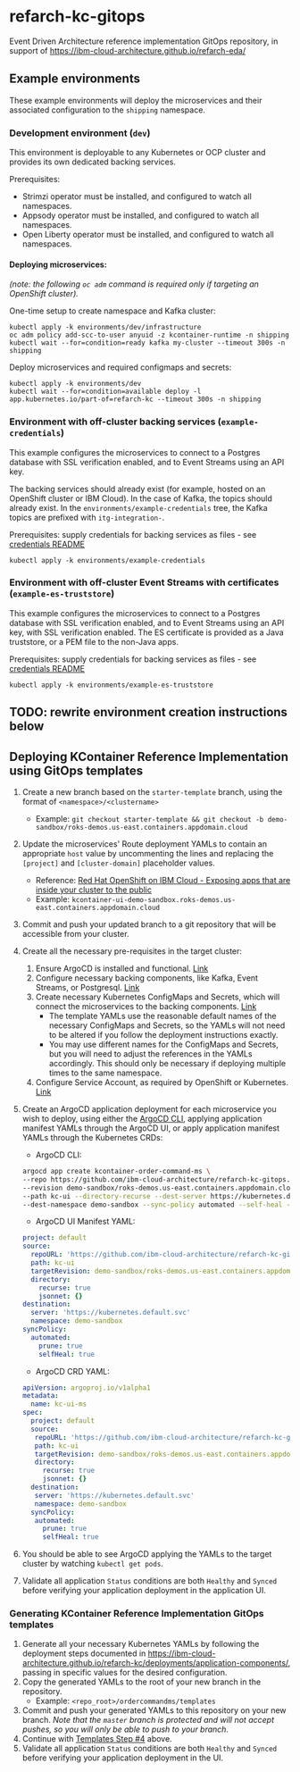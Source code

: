 # refarch-kc-gitops

Event Driven Architecture reference implementation GitOps repository, in support of https://ibm-cloud-architecture.github.io/refarch-eda/

## Example environments

These example environments will deploy the microservices and their associated configuration to the `shipping` namespace.

### Development environment (`dev`)

This environment is deployable to any Kubernetes or OCP cluster and provides its own dedicated backing services.

Prerequisites:
- Strimzi operator must be installed, and configured to watch all namespaces.
- Appsody operator must be installed, and configured to watch all namespaces.
- Open Liberty operator must be installed, and configured to watch all namespaces.

#### Deploying microservices:

_(note: the following `oc adm` command is required only if targeting an OpenShift cluster)._

One-time setup to create namespace and Kafka cluster:
```
kubectl apply -k environments/dev/infrastructure
oc adm policy add-scc-to-user anyuid -z kcontainer-runtime -n shipping
kubectl wait --for=condition=ready kafka my-cluster --timeout 300s -n shipping
```
Deploy microservices and required configmaps and secrets:
```
kubectl apply -k environments/dev
kubectl wait --for=condition=available deploy -l app.kubernetes.io/part-of=refarch-kc --timeout 300s -n shipping
```

### Environment with off-cluster backing services (`example-credentials`)

This example configures the microservices to connect to a Postgres database with SSL verification enabled, and to Event Streams using an API key.

The backing services should already exist (for example, hosted on an OpenShift cluster or IBM Cloud).  In the case of Kafka, the topics should already exist. In the `environments/example-credentials` tree, the Kafka topics are prefixed with `itg-integration-`.

Prerequisites: supply credentials for backing services as files - see [credentials README](./environments/example-credentials/env/base/credentials/README.md)
```
kubectl apply -k environments/example-credentials
```

### Environment with off-cluster Event Streams with certificates (`example-es-truststore`)

This example configures the microservices to connect to a Postgres database with SSL verification enabled, and to Event Streams using an API key, with SSL verification enabled. The ES certificate is provided as a Java truststore, or a PEM file to the non-Java apps.

Prerequisites: supply credentials for backing services as files - see [credentials README](./environments/example-es-truststore/env/base/credentials/README.md)
```
kubectl apply -k environments/example-es-truststore
```

## TODO: rewrite environment creation instructions below

## Deploying KContainer Reference Implementation using GitOps templates

1. Create a new branch based on the `starter-template` branch, using the format of `<namespace>/<clustername>`
   - Example: `git checkout starter-template && git checkout -b demo-sandbox/roks-demos.us-east.containers.appdomain.cloud`
2. Update the microservices' Route deployment YAMLs to contain an appropriate `host` value by uncommenting the lines and replacing the `[project]` and `[cluster-domain]` placeholder values.
   - Reference: [Red Hat OpenShift on IBM Cloud - Exposing apps that are inside your cluster to the public](https://cloud.ibm.com/docs/openshift?topic=openshift-ingress#ingress_expose_public)
   - Example: `kcontainer-ui-demo-sandbox.roks-demos.us-east.containers.appdomain.cloud`
3. Commit and push your updated branch to a git repository that will be accessible from your cluster.
4. Create all the necessary pre-requisites in the target cluster:
   1. Ensure ArgoCD is installed and functional. [Link](https://argoproj.github.io/argo-cd/getting_started/)
   2. Configure necessary backing components, like Kafka, Event Streams, or Postgresql. [Link](https://ibm-cloud-architecture.github.io/refarch-kc/deployments/backing-services/)
   3. Create necessary Kubernetes ConfigMaps and Secrets, which will connect the microservices to the backing components. [Link](https://ibm-cloud-architecture.github.io/refarch-kc/deployments/backing-services/)
      - The template YAMLs use the reasonable default names of the necessary ConfigMaps and Secrets, so the YAMLs will not need to be altered if you follow the deployment instructions exactly.
      - You may use different names for the ConfigMaps and Secrets, but you will need to adjust the references in the YAMLs accordingly.  This should only be necessary if deploying multiple times to the same namespace.
   4. Configure Service Account, as required by OpenShift or Kubernetes. [Link](https://ibm-cloud-architecture.github.io/refarch-kc/deployments/application-components/#openshift-container-platform-311)

5. Create an ArgoCD application deployment for each microservice you wish to deploy, using either the [ArgoCD CLI](https://argoproj.github.io/argo-cd/getting_started/#2-download-argo-cd-cli), applying application manifest YAMLs through the ArgoCD UI, or apply application manifest YAMLs through the Kubernetes CRDs:
   - ArgoCD CLI:
    ```bash
    argocd app create kcontainer-order-command-ms \
    --repo https://github.com/ibm-cloud-architecture/refarch-kc-gitops.git \
    --revision demo-sandbox/roks-demos.us-east.containers.appdomain.cloud \
    --path kc-ui --directory-recurse --dest-server https://kubernetes.default.svc \
    --dest-namespace demo-sandbox --sync-policy automated --self-heal --auto-prune
    ```
   - ArgoCD UI Manifest YAML:
    ```yaml
    project: default
    source:
      repoURL: 'https://github.com/ibm-cloud-architecture/refarch-kc-gitops.git'
      path: kc-ui
      targetRevision: demo-sandbox/roks-demos.us-east.containers.appdomain.cloud
      directory:
        recurse: true
        jsonnet: {}
    destination:
      server: 'https://kubernetes.default.svc'
      namespace: demo-sandbox
    syncPolicy:
      automated:
        prune: true
        selfHeal: true
    ```
   - ArgoCD CRD YAML:
    ```yaml
    apiVersion: argoproj.io/v1alpha1
    metadata:
      name: kc-ui-ms
    spec:
      project: default
      source:
       repoURL: 'https://github.com/ibm-cloud-architecture/refarch-kc-gitops.git'
       path: kc-ui
       targetRevision: demo-sandbox/roks-demos.us-east.containers.appdomain.cloud
       directory:
         recurse: true
         jsonnet: {}
      destination:
       server: 'https://kubernetes.default.svc'
       namespace: demo-sandbox
      syncPolicy:
       automated:
         prune: true
         selfHeal: true
    ```
5. You should be able to see ArgoCD applying the YAMLs to the target cluster by watching `kubectl get pods`.
6.  Validate all application `Status` conditions are both `Healthy` and `Synced` before verifying your application deployment in the application UI.


### Generating KContainer Reference Implementation GitOps templates

1. Generate all your necessary Kubernetes YAMLs by following the deployment steps documented in https://ibm-cloud-architecture.github.io/refarch-kc/deployments/application-components/, passing in specific values for the desired configuration.
2. Copy the generated YAMLs to the root of your new branch in the repository.
   - Example: `<repo_root>/ordercommandms/templates`
3. Commit and push your generated YAMLs to this repository on your new branch.  _Note that the `master` branch is protected and will not accept pushes, so you will only be able to push to your branch._
4. Continue with [Templates Step #4](#deploying-kcontainer-reference-implementation-using-gitops-templates) above.
5.  Validate all application `Status` conditions are both `Healthy` and `Synced` before verifying your application deployment in the UI.
